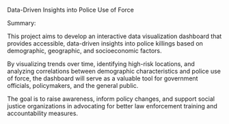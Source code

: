 Data-Driven Insights into Police Use of Force

Summary:

This project aims to develop an interactive data visualization dashboard that provides accessible, data-driven insights into police killings based on demographic, geographic, and socioeconomic factors.

By visualizing trends over time, identifying high-risk locations, and analyzing correlations between demographic characteristics and police use of force, the dashboard will serve as a valuable tool for government officials, policymakers, and the general public.

The goal is to raise awareness, inform policy changes, and support social justice organizations in advocating for better law enforcement training and accountability measures.